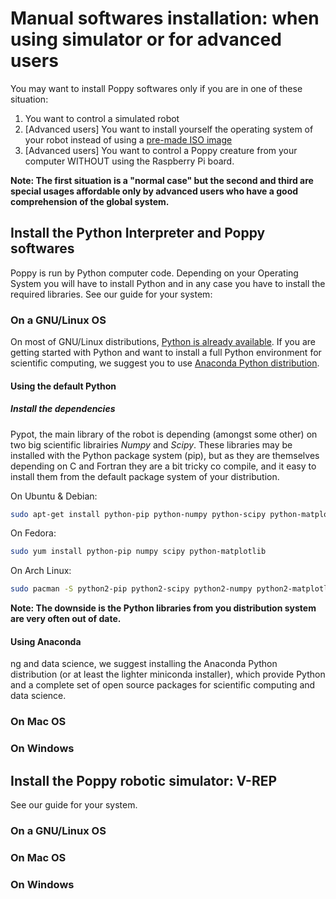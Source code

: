# Manual softwares installation: when using simulator or for advanced users

You may want to install Poppy softwares only if you are in one of these situation:
1. You want to control a simulated robot
2. [Advanced users] You want to install yourself the operating system of your robot instead of using a [pre-made ISO image](../installing-images/README.md)
3. [Advanced users] You want to control a Poppy creature from your computer WITHOUT using the Raspberry Pi board.

**Note: The first situation is a "normal case" but the second and third are special usages affordable only by advanced users who have a good comprehension of the global system.**

## Install the Python Interpreter and Poppy softwares

Poppy is run by Python computer code. Depending on your Operating System you will have to install Python and in any case you have to install the required libraries.
See our guide for your system:

### On a GNU/Linux OS

On most of GNU/Linux distributions, [Python is already available](#using-the-default-python).
If you are getting started with Python and want to install a full Python environment for scientific computing, we suggest you to use [Anaconda Python distribution](#using-anaconda).

#### Using the default Python
##### Install the dependencies
Pypot, the main library of the robot is depending (amongst some other) on two big scientific librairies *Numpy* and *Scipy*. These libraries may be installed with the Python package system (pip), but as they are themselves depending on C and Fortran they are a bit tricky co compile, and it easy to install them from the default package system of your distribution.

On Ubuntu & Debian:
```bash
sudo apt-get install python-pip python-numpy python-scipy python-matplotlib
```

On Fedora:
```bash
sudo yum install python-pip numpy scipy python-matplotlib
```

On Arch Linux:
```bash
sudo pacman -S python2-pip python2-scipy python2-numpy python2-matplotlib
```

**Note: The downside is the Python libraries from you distribution system are very often out of date.**

#### Using Anaconda
ng and data science, we suggest installing the Anaconda Python distribution (or at least the lighter miniconda installer), which provide Python and a complete set of open source packages for scientific computing and data science.


### On Mac OS

### On Windows

## Install the Poppy robotic simulator: V-REP

See our guide for your system.

### On a GNU/Linux OS

### On Mac OS

### On Windows
